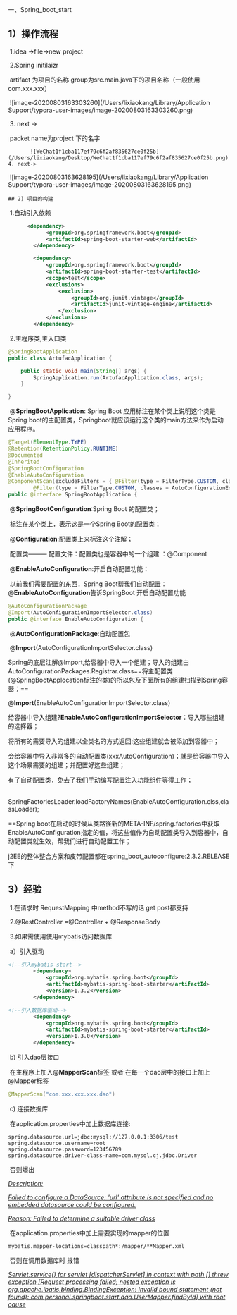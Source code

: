 一、Spring_boot_start

## 	1）操作流程

​			1.idea ->file->new project

​			2.Spring initilaizr

​				artifact 为项目的名称  group为src.main.java下的项目名称（一般使用com.xxx.xxx）

​			![image-20200803163303260](/Users/lixiaokang/Library/Application Support/typora-user-images/image-20200803163303260.png)

​			3. next -> 

​			    packet name为project 下的名字

           ![WeChat1f1cba117ef79c6f2af835627ce0f25b](/Users/lixiaokang/Desktop/WeChat1f1cba117ef79c6f2af835627ce0f25b.png)		4. next->

​		   ![image-20200803163628195](/Users/lixiaokang/Library/Application Support/typora-user-images/image-20200803163628195.png)

 	## 2) 项目的构建

​	1.自动引入依赖

```xml
      <dependency>
            <groupId>org.springframework.boot</groupId>
            <artifactId>spring-boot-starter-web</artifactId>
        </dependency>

        <dependency>
            <groupId>org.springframework.boot</groupId>
            <artifactId>spring-boot-starter-test</artifactId>
            <scope>test</scope>
            <exclusions>
                <exclusion>
                    <groupId>org.junit.vintage</groupId>
                    <artifactId>junit-vintage-engine</artifactId>
                </exclusion>
            </exclusions>
        </dependency>
```

​	2.主程序类,主入口类

```java
@SpringBootApplication
public class ArtufacApplication {

    public static void main(String[] args) {
        SpringApplication.run(ArtufacApplication.class, args);
    }

}
```

​	@**SpringBootApplication**: Spring Boot 应用标注在某个类上说明这个类是Spring boot的主配置类，Springboot就应该运行这个类的main方法来作为启动应用程序。

```java
@Target(ElementType.TYPE)
@Retention(RetentionPolicy.RUNTIME)
@Documented
@Inherited
@SpringBootConfiguration
@EnableAutoConfiguration
@ComponentScan(excludeFilters = { @Filter(type = FilterType.CUSTOM, classes = TypeExcludeFilter.class),
		@Filter(type = FilterType.CUSTOM, classes = AutoConfigurationExcludeFilter.class) })
public @interface SpringBootApplication {
```



​	@**SpringBootConfiguration**:Spring Boot 的配置类；

​		标注在某个类上，表示这是一个Spring Boot的配置类；

​	@**Configuration**:配置类上来标注这个注解；

​			配置类——— 配置文件：配置类也是容器中的一个组建 ：@Component



​	@**EnableAutoConfiguration**:开启自动配置功能：

​		以前我们需要配置的东西，Spring Boot帮我们自动配置：@**EnableAutoConfiguration**告诉SpringBoot 开启自动配置功能

```java
@AutoConfigurationPackage
@Import(AutoConfigurationImportSelector.class)
public @interface EnableAutoConfiguration {	
```

​	@**AutoConfigurationPackage**:自动配置包

​	@**Import**(AutoConfigurationImportSelector.class)

​		Spring的底层注解@Import,给容器中导入一个组建；导入的组建由AutoConfigurationPackages.Registrar.class==将主配置类(@SpringBootApplocation标注的类)的所以包及下面所有的组建扫描到Spring容器；==

@**Import**(EnableAutoConfigurationImportSelector.class)

​	给容器中导入组建?**EnableAutoConfigurationImportSelector**：导入哪些组建的选择器；

​	将所有的需要导入的组建以全类名的方式返回;这些组建就会被添加到容器中；

​	会给容器中导入非常多的自动配置类(xxxAutoConfiguration)；就是给容器中导入这个场景需要的组建；并配置好这些组建；

有了自动配置类，免去了我们手动编写配置注入功能组件等得工作；

​	SpringFactoriesLoader.loadFactoryNames(EnableAutoConfiguration.clss,classLoader);



==Spring  boot在启动的时候从类路径新的META-INF/spring.factories中获取EnableAutoConfiguration指定的值，将这些值作为自动配置类导入到容器中，自动配置类就生效，帮我们进行自动配置工作；

j2EE的整体整合方案和皮带配置都在spring_boot_autoconfigure:2.3.2.RELEASE下

## 3）经验

​	1.在请求时 RequestMapping 中method不写的话 get post都支持

​	2.@RestController =@Controller + @ResponseBody

​	3.如果需使用使用mybatis访问数据库	

​		a）引入驱动

```xml
<!--引入mybatis-start-->
        <dependency>
            <groupId>org.mybatis.spring.boot</groupId>
            <artifactId>mybatis-spring-boot-starter</artifactId>
            <version>1.3.2</version>
        </dependency>

<!--引入数据库驱动-->
        <dependency>
            <groupId>org.mybatis.spring.boot</groupId>
            <artifactId>mybatis-spring-boot-starter</artifactId>
            <version>1.3.0</version>
        </dependency>
```

​		b) 引入dao层接口

​		在主程序上加入@**MapperScan**标签 或者 在每一个dao层中的接口上加上@Mapper标签

```java
@MapperScan("com.xxx.xxx.xxx.dao")
```

​		c)  连接数据库

​			在application.properties中加上数据库连接:

```properties
spring.datasource.url=jdbc:mysql://127.0.0.1:3306/test
spring.datasource.username=root
spring.datasource.password=123456789
spring.datasource.driver-class-name=com.mysql.cj.jdbc.Driver 
```

​			否则爆出

*<u>Description:</u>*

*<u>Failed to configure a DataSource: 'url' attribute is not specified and no embedded datasource could be configured.</u>*

*<u>Reason: Failed to determine a suitable driver class</u>* 

​			在application.properties中加上需要实现的mapper的位置

```properties
mybatis.mapper-locations=classpath*:/mapper/**Mapper.xml
```

​			否则在调用数据库时 报错

*<u>Servlet.service() for servlet [dispatcherServlet] in context with path [] threw exception [Request processing failed; nested exception is org.apache.ibatis.binding.BindingException: Invalid bound statement (not found): com.personal.springboot.start.dao.UserMapper.findById] with root cause</u>*



​	